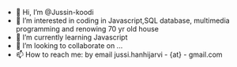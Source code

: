 - 👋 Hi, I’m @Jussin-koodi
- 👀 I’m interested in coding in Javascript,SQL database, multimedia programming and renowing 70 yr old house
- 🌱 I’m currently learning Javascript
- 💞️ I’m looking to collaborate on ...
- 📫 How to reach me: by email jussi.hanhijarvi - {at} - gmail.com

<!---
Jussin-koodi/Jussin-koodi is a ✨ special ✨ repository because its `README.md` (this file) appears on your GitHub profile.
You can click the Preview link to take a look at your changes.
--->
